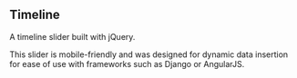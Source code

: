 ## Timeline

A timeline slider built with jQuery.

This slider is mobile-friendly and was designed for dynamic data insertion for ease of use with frameworks such as Django or AngularJS.